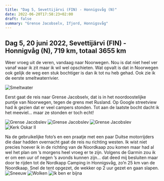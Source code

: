 ```yaml
---
title: "Dag 5, Sevettijärvi (FIN) - Honnigsvåg (N)"
date: 2022-06-20T17:58:23+02:00
draft: false
summary: "Grense Jacobselv, Ifjord, Honnigsvåg"
---
```

## Dag 5, 20 juni 2022, Sevettijärvi (FIN) - Honnigvåg (N), 719 km, totaal 3655 km
Weer vroeg uit de veren, vandaag naar Noorwegen. Nou is dat niet heel ver vanaf waar ik zit maar ik wil
wel opschieten. Wat opvalt is dat in Noorwegen ook gelijk de weg een stuk bochtiger is dan ik
tot nu heb gehad. Ook zie ik de eerste smeltwaterrivier.

![Smeltwater](/images/noordkaap2022-06-20-01-smeltwater-r.jpg "Smeltwater")

Eerst gaat de reis naar Grense Jacobselv, dat is in het noordoostelijke puntje van
Noorwegen, tegen de grens met Rusland. Op Google streetview had ik gezien dat er veel campers stonden.
Tot aan de laatste bocht dacht ik het meeviel\... maar ze stonden er toch echt!

![Grense Jacobslev](/images/noordkaap2022-06-20-02-grensejacobselv-r.jpg "Grense Jacobslev")
![Grense Jacobslev](/images/noordkaap2022-06-20-03-grensejacobselv-r.jpg "Grense Jacobslev")
![Grense Jacobslev](/images/noordkaap2022-06-20-04-grensejacobselv-r.jpg "Grense Jacobslev")
![Kerk Oskar II](/images/noordkaap2022-06-20-05-kerk-oscar-ii-r.jpg "Kerk Oskar II")

Na de gebruikelijke foto’s en een praatje met een paar Duitse motorrijders die daar hadden overnacht
gaat de reis nu richting westen. Ik wist niet precies hoever ik in de richting van de Noordkaap zou komen
maar had al wel het plan om ’s morgens heel vroeg er te zijn. Volgens de Garmin zou ik er om een uur of
negen ’s avonds kunnen zijn\... dat deed mij besluiten maar door te rijden tot de Nordkapp Camping in Honnigsvåg,
zo’n 25 km van de Noordkaap. Snel de tent opgezet, de wekker op 2 uur gezet en gaan slapen.
![Sneeuw](/images/noordkaap2022-06-20-06-sneeuw-r.jpg "Sneeuw")
![Wolken](/images/noordkaap2022-06-20-07-wolk-2-r.jpg "Wolken")
![Ik ben er bijna](/images/noordkaap2022-06-20-08-bijna-r.jpg "Ik ben er bijna")
